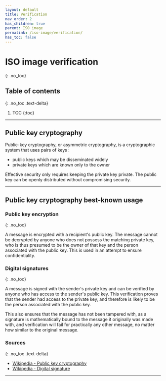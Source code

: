 ```yaml
---
layout: default
title: Verification
nav_order: 2
has_children: true
parent: ISO image
permalink: /iso-image/verification/
has_toc: false
---
```


# ISO image verification
{: .no_toc}

## Table of contents
{: .no_toc .text-delta}

1. TOC
{:toc}

---

## Public key cryptography

Public-key cryptography, or asymmetric cryptography, is a cryptographic system that uses pairs of keys :

- public keys which may be disseminated widely
- private keys which are known only to the owner

Effective security only requires keeping the private key private. The public key can be openly distributed without compromising security.

---

## Public key cryptography best-known usage

### Public key encryption
{: .no_toc}

A message is encrypted with a recipient's public key. The message cannot be decrypted by anyone who does not possess the matching private key, who is thus presumed to be the owner of that key and the person associated with the public key. This is used in an attempt to ensure confidentiality.

### Digital signatures
{: .no_toc}

A message is signed with the sender's private key and can be verified by anyone who has access to the sender's public key. This verification proves that the sender had access to the private key, and therefore is likely to be the person associated with the public key.

This also ensures that the message has not been tampered with, as a signature is mathematically bound to the message it originally was made with, and verification will fail for practically any other message, no matter how similar to the original message.

### Sources
{: .no_toc .text-delta}

- [Wikipedia - Public key cryptography](https://en.wikipedia.org/wiki/Public-key_cryptography)
- [Wikipedia - Digital signature](https://en.wikipedia.org/wiki/Digital_signature)

---

